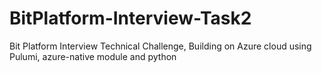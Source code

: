 # BitPlatform-Interview-Task2
Bit Platform Interview Technical Challenge, Building on Azure cloud using Pulumi, azure-native module and python
